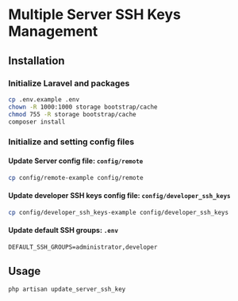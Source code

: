 # Multiple Server SSH Keys Management

## Installation
### Initialize Laravel and packages
```bash
cp .env.example .env
chown -R 1000:1000 storage bootstrap/cache
chmod 755 -R storage bootstrap/cache
composer install
```

### Initialize and setting config files
#### Update Server config file: `config/remote`
```bash
cp config/remote-example config/remote
```

#### Update developer SSH keys config file: `config/developer_ssh_keys`
```bash
cp config/developer_ssh_keys-example config/developer_ssh_keys
```

#### Update default SSH groups: `.env`
```
DEFAULT_SSH_GROUPS=administrator,developer
```



## Usage
```bash
php artisan update_server_ssh_key
```